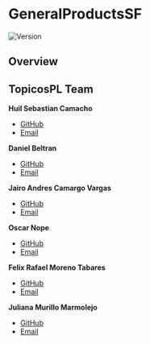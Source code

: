 # GeneralProductsSF
![Version](https://img.shields.io/badge/Version-1.0.0-green)
## Overview

## TopicosPL Team
**Huil Sebastian Camacho** 
* [GitHub](https://github.com/sebas3986)
* [Email](mailto:h-camacho@javeriana.edu.co)

**Daniel Beltran** 
* [GitHub](https://github.com/DanielaBeltranSaavedra)
* [Email](mailto:d_beltran@javeriana.edu.co)

**Jairo Andres Camargo Vargas** 
* [GitHub](https://github.com/andrez299321)
* [Email](mailto:camargo-ja@javeriana.edu.co)

**Oscar Nope** 
* [GitHub](https://github.com/oscarnope)
* [Email](mailto:nopeoscar@javeriana.edu.co)

**Felix Rafael Moreno Tabares** 
* [GitHub](https://github.com/FelixMorenoT)
* [Email](mailto:felix.morenot@javeriana.edu.co)

**Juliana Murillo Marmolejo** 
* [GitHub](https://github.com/JulianaMurillo1509)
* [Email](mailto:ju_murillo@javeriana.edu.co)

